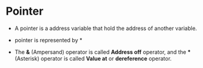 # Pointer

- A pointer is a address variable that hold the address of another variable.

- pointer is represented by \*

- The **&** (Ampersand) operator is called **Address off** operator, and the **\*** (Asterisk) operator is called **Value at** or **dereference** operator.
